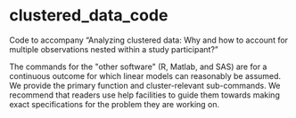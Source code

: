 # clustered_data_code
Code to accompany “Analyzing clustered data: Why and how to account for multiple observations nested within a study participant?”

The commands for the "other software" (R, Matlab, and SAS) are for a continuous outcome for which linear models can reasonably be assumed. We provide the primary function and cluster-relevant sub-commands. We recommend that readers use help facilities to guide them towards making exact specifications for the problem they are working on.
